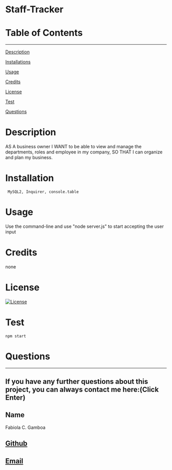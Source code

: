 
  # Staff-Tracker

  # Table of Contents
  _________________________________

[Description](#Description)

[Installations](#Installations)

[Usage](#Usage)

[Credits](#Credits)

[License](#License)

[Test](#Test)

[Questions](#Questions)
 

  # Description
   AS A business owner I WANT to be able to view and manage the departments, roles and employee in my company, SO THAT I can organize and plan my business.

  # Installation
     MySQL2, Inquirer, console.table

  # Usage
  Use the command-line and use "node server.js" to start accepting the user input 

  # Credits
  none

  # License
  [![License](https://img.shields.io/badge/License--blue.svg)](https://opensource.org/licenses/)
  
  # Test
    npm start

  # Questions
  _________________________________

  ## If you have any further questions about this project, you can always contact me here:(Click Enter)

  ## Name
  Fabiola C. Gamboa

  ## [Github](https://github.com/fabiscg79@gmail.com)
  

  ## [Email](Fabskickass)

  
